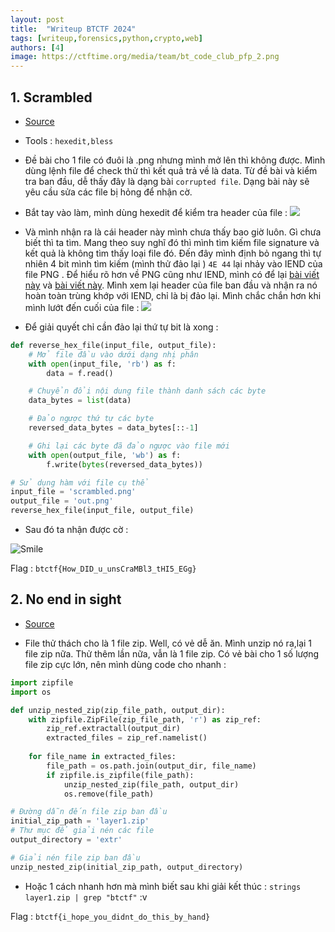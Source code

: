 ```yaml
---
layout: post
title:  "Writeup BTCTF 2024"
tags: [writeup,forensics,python,crypto,web]
authors: [4]
image: https://ctftime.org/media/team/bt_code_club_pfp_2.png
---
```


## 1. Scrambled 

- [Source](/assets/challenge%20files/BTCTF/Forensics/scrambled/scrambled.png)

- Tools : ```hexedit,bless``` 
- Đề bài cho 1 file có đuôi là .png nhưng mình mở lên thì không được. Mình dùng lệnh file để check thử thì kết quả trả về là data. Từ đề bài và kiểm tra ban đầu, dễ thấy đây là dạng bài ```corrupted file```. Dạng bài này sẽ yêu cầu sửa các file bị hỏng để nhận cờ. 
- Bắt tay vào làm, mình dùng hexedit để kiểm tra header của file : 
![](/assets/challenge%20files/BTCTF/Forensics/scrambled/hex-bit.png)
- Và mình nhận ra là cái header này mình chưa thấy bao giờ luôn. Gì chưa biết thì ta tìm. Mang theo suy nghĩ đó thì mình tìm kiếm file signature và kết quả là không tìm thấy loại file đó. Đến đây mình định bỏ ngang thì tự nhiên 4 bit mình tìm kiếm (mình thử đảo lại ) ```4E 44``` lại nhảy vào IEND của file PNG . Để hiểu rõ hơn về PNG cũng như IEND, mình có để lại [bài viết này](https://en.wikipedia.org/wiki/PNG) và [bài viết này](https://stackoverflow.com/questions/30550346/understanding-image-its-hex-values). Mình xem lại header của file ban đầu và nhận ra nó hoàn toàn trùng khớp với IEND, chỉ là bị đảo lại. Mình chắc chắn hơn khi mình lướt đến cuối của file :
![](/assets/challenge%20files/BTCTF/Forensics/scrambled/tail-bit.png)
- Để giải quyết chỉ cần đảo lại thứ tự bit là xong : 

```python
def reverse_hex_file(input_file, output_file):
    # Mở file đầu vào dưới dạng nhị phân
    with open(input_file, 'rb') as f:
        data = f.read()

    # Chuyển đổi nội dung file thành danh sách các byte
    data_bytes = list(data)

    # Đảo ngược thứ tự các byte
    reversed_data_bytes = data_bytes[::-1]

    # Ghi lại các byte đã đảo ngược vào file mới
    with open(output_file, 'wb') as f:
        f.write(bytes(reversed_data_bytes))

# Sử dụng hàm với file cụ thể
input_file = 'scrambled.png'
output_file = 'out.png'
reverse_hex_file(input_file, output_file)
```

- Sau đó ta nhận được cờ : 

![Smile](/assets/challenge%20files/BTCTF/Forensics/scrambled/out.png)

Flag : 
`btctf{How_DID_u_unsCraMBl3_tHI5_EGg}`

## 2. No end in sight

- [Source](/assets/challenge%20files/BTCTF/Forensics/No%20end%20in%20sight/layer1.zip) 

- File thử thách cho là 1 file zip. Well, có vẻ dễ ăn. Mình unzip nó ra,lại 1 file zip nữa. Thử thêm lần nữa, vẫn là 1 file zip. Có vẻ bài cho 1 số lượng file zip cực lớn, nên mình dùng code cho nhanh : 

```python 
import zipfile
import os

def unzip_nested_zip(zip_file_path, output_dir):
    with zipfile.ZipFile(zip_file_path, 'r') as zip_ref:
        zip_ref.extractall(output_dir)
        extracted_files = zip_ref.namelist()
    
    for file_name in extracted_files:
        file_path = os.path.join(output_dir, file_name)
        if zipfile.is_zipfile(file_path):
            unzip_nested_zip(file_path, output_dir)
            os.remove(file_path)

# Đường dẫn đến file zip ban đầu
initial_zip_path = 'layer1.zip'
# Thư mục để giải nén các file
output_directory = 'extr'

# Giải nén file zip ban đầu
unzip_nested_zip(initial_zip_path, output_directory)
```

- Hoặc 1 cách nhanh hơn mà mình biết sau khi giải kết thúc : ```strings layer1.zip | grep "btctf"``` :v

Flag : `btctf{i_hope_you_didnt_do_this_by_hand}`